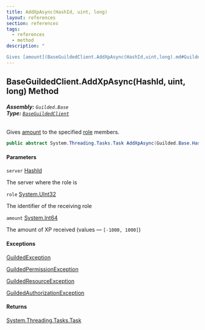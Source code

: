 ```yaml
---
title: AddXpAsync(HashId, uint, long)
layout: references
section: references
tags:
  - references
  - method
description: "

Gives [amount](BaseGuildedClient.AddXpAsync(HashId,uint,long).md#Guilded.Base.BaseGuildedClient.AddXpAsync(Guilded.Base.HashId,uint,long).amount 'Guilded.Base.BaseGuildedClient.AddXpAsync(Guilded.Base.HashId, uint, long).amount') to the specified [role](BaseGuildedClient.AddXpAsync(HashId,uint,long).md#Guilded.Base.BaseGuildedClient.AddXpAsync(Guilded.Base.HashId,uint,long).role 'Guilded.Base.BaseGuildedClient.AddXpAsync(Guilded.Base.HashId, uint, long).role') members."
---
```


## BaseGuildedClient.AddXpAsync(HashId, uint, long) Method
###### **Assembly:** `Guilded.Base`<br/>**Type:** [`BaseGuildedClient`](BaseGuildedClient.md 'Guilded.Base.BaseGuildedClient')

Gives [amount](BaseGuildedClient.AddXpAsync(HashId,uint,long).md#Guilded.Base.BaseGuildedClient.AddXpAsync(Guilded.Base.HashId,uint,long).amount 'Guilded.Base.BaseGuildedClient.AddXpAsync(Guilded.Base.HashId, uint, long).amount') to the specified [role](BaseGuildedClient.AddXpAsync(HashId,uint,long).md#Guilded.Base.BaseGuildedClient.AddXpAsync(Guilded.Base.HashId,uint,long).role 'Guilded.Base.BaseGuildedClient.AddXpAsync(Guilded.Base.HashId, uint, long).role') members.

```csharp
public abstract System.Threading.Tasks.Task AddXpAsync(Guilded.Base.HashId server, uint role, long amount);
```
#### Parameters

<a name='Guilded.Base.BaseGuildedClient.AddXpAsync(Guilded.Base.HashId,uint,long).server'></a>

`server` [HashId](HashId.md 'Guilded.Base.HashId')

The server where the role is

<a name='Guilded.Base.BaseGuildedClient.AddXpAsync(Guilded.Base.HashId,uint,long).role'></a>

`role` [System.UInt32](https://docs.microsoft.com/en-us/dotnet/api/System.UInt32 'System.UInt32')

The identifier of the receiving role

<a name='Guilded.Base.BaseGuildedClient.AddXpAsync(Guilded.Base.HashId,uint,long).amount'></a>

`amount` [System.Int64](https://docs.microsoft.com/en-us/dotnet/api/System.Int64 'System.Int64')

The amount of XP received (values — `[-1000, 1000]`)

#### Exceptions

[GuildedException](GuildedException.md 'Guilded.Base.GuildedException')

[GuildedPermissionException](GuildedPermissionException.md 'Guilded.Base.GuildedPermissionException')

[GuildedResourceException](GuildedResourceException.md 'Guilded.Base.GuildedResourceException')

[GuildedAuthorizationException](GuildedAuthorizationException.md 'Guilded.Base.GuildedAuthorizationException')

#### Returns
[System.Threading.Tasks.Task](https://docs.microsoft.com/en-us/dotnet/api/System.Threading.Tasks.Task 'System.Threading.Tasks.Task')